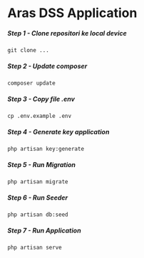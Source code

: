 # Aras DSS Application
##### Step 1 - Clone repositori ke local device
```
git clone ... 
```
##### Step 2 - Update composer
```
composer update
```
##### Step 3 - Copy file .env
```
cp .env.example .env
```
##### Step 4  - Generate key application
```
php artisan key:generate
```
##### Step 5 - Run Migration
```
php artisan migrate
```
##### Step 6 - Run Seeder 
```
php artisan db:seed
```
##### Step 7 - Run Application
```
php artisan serve
```
